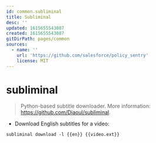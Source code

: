 ```yaml
---
id: common.subliminal
title: Subliminal
desc: ''
updated: 1615655543087
created: 1615655543087
gitDirPath: pages/common
sources:
  - name: ''
    url: 'https://github.com/salesforce/policy_sentry'
    license: MIT
---
```

# subliminal

> Python-based subtitle downloader.
> More information: <https://github.com/Diaoul/subliminal>.

- Download English subtitles for a video:

`subliminal download -l {{en}} {{video.ext}}`

